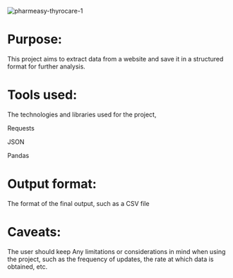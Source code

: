 
![pharmeasy-thyrocare-1](https://github.com/Upoma00/Web-Scraping-API-Requests/assets/135132229/7e9a345f-b179-47d0-b410-d970687341e8)


# Purpose:
This project aims to extract data from a website and save it in a structured format for further analysis.

# Tools used:
The technologies and libraries used for the project,

Requests

JSON

Pandas
# Output format:
The format of the final output, such as a CSV file
# Caveats:
The user should keep Any limitations or considerations in mind when using the project, such as the frequency of updates, the rate at which data is obtained, etc.


